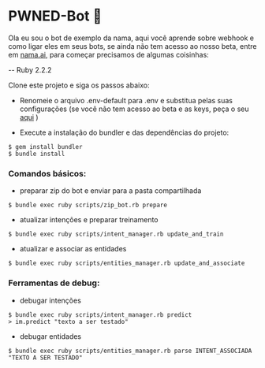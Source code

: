 # PWNED-Bot 🤖

Ola eu sou o bot de exemplo da nama, aqui você aprende sobre webhook e como ligar eles em seus bots, se ainda não tem acesso ao nosso beta, entre em [nama.ai](http://www.nama.ai/beta), para começar precisamos de algumas coisinhas:

-- Ruby 2.2.2

Clone este projeto e siga os passos abaixo:

- Renomeie o arquivo .env-default para .env e substitua pelas suas configurações (se você não tem acesso ao beta e as keys, peça o seu [aqui](http://www.nama.ai/beta) )

-  Execute a instalação do bundler e das dependências do projeto:

```
$ gem install bundler
$ bundle install
```

### Comandos básicos:

- preparar zip do bot e enviar para a pasta compartilhada 
```
$ bundle exec ruby scripts/zip_bot.rb prepare
```
- atualizar intenções e preparar treinamento
```
$ bundle exec ruby scripts/intent_manager.rb update_and_train
```
- atualizar e associar as entidades
```
$ bundle exec ruby scripts/entities_manager.rb update_and_associate
```
### Ferramentas de debug:

- debugar intenções
```
$ bundle exec ruby scripts/intent_manager.rb predict
> im.predict "texto a ser testado"
```
- debugar entidades
```
$ bundle exec ruby scripts/entities_manager.rb parse INTENT_ASSOCIADA "TEXTO A SER TESTADO"
```

